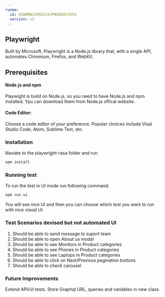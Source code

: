```yaml
---
runme:
  id: 01HRMW1SP83CCKJPNSERXYZV51
  version: v3
---
```


## Playwright
Built by Microsoft, Playwright is a Node.js library that, with a single API, automates Chromium, Firefox, and WebKit.


## Prerequisites

#### Node.js and npm

Playwight is build on Node.js, so you need to have Node.js and npm installed. Ypu can download them from Node.js offical website.

#### Code Editor:

Choose a code editor of your preference. Popular choices include Visal Studio Code, Atom, Sublime Text, etc.

### Installation
Naviate to the playwright-rasa folder and run 
``` bash
npm install
```

### Running test
To run the test in UI mode run following command:
``` bash
npm run ui
```
You will see nice UI and then you can choose which test you want to run with nice visual UI.


### Test Scenarios devised but not automated UI
1. Should be able to send message to suport team
2. Should be able to open About us modal
3. Should be able to see Monitors in Product categories
4. Should be able to see Phones in Product categories
5. Should be able to see Laptops in Product categories
6. Should be able to click on Next/Previous pagination buttons
4. Should be able to check carousel 


### Future Improvements
Extend API/UI tests.
Store Graphql URL, queries and variables in new class.